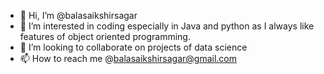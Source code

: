 - 👋 Hi, I’m @balasaikshirsagar
- 👀 I’m interested in coding especially in Java and python as I always like features of object oriented programming. 
- 💞️ I’m looking to collaborate on projects of data science
- 📫 How to reach me @balasaikshirsagar@gmail.com

<!---
balasaikshirsagar/balasaikshirsagar is a ✨ special ✨ repository because its `README.md` (this file) appears on your GitHub profile.
You can click the Preview link to take a look at your changes.
--->
